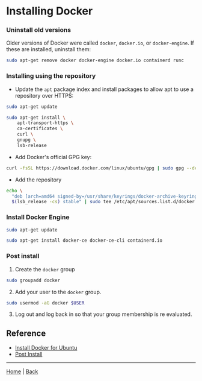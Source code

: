 # Installing Docker

### Uninstall old versions
Older versions of Docker were called `docker`, `docker.io`, or `docker-engine`. If these are installed, uninstall them:

```bash
sudo apt-get remove docker docker-engine docker.io containerd runc
```

### Installing using the repository

- Update the `apt` package index and install packages to allow apt to use a repository over HTTPS:
```bash
sudo apt-get update
```

```bash
sudo apt-get install \
    apt-transport-https \
    ca-certificates \
    curl \
    gnupg \
    lsb-release
```

- Add Docker's official GPG key:
```bash
curl -fsSL https://download.docker.com/linux/ubuntu/gpg | sudo gpg --dearmor -o /usr/share/keyrings/docker-archive-keyring.gpg
```

- Add the repository
```bash
echo \
  "deb [arch=amd64 signed-by=/usr/share/keyrings/docker-archive-keyring.gpg] https://download.docker.com/linux/ubuntu \
  $(lsb_release -cs) stable" | sudo tee /etc/apt/sources.list.d/docker.list > /dev/null
```

### Install Docker Engine

```bash
sudo apt-get update
```

```bash
sudo apt-get install docker-ce docker-ce-cli containerd.io
```

### Post install
1. Create the `docker` group
```bash
sudo groupadd docker
```
2. Add your user to the `docker` group.
```bash
sudo usermod -aG docker $USER
```
3. Log out and log back in so that your group membership is re evaluated.

## Reference
- [Install Docker for Ubuntu](https://docs.docker.com/engine/install/ubuntu/)
- [Post Install](https://docs.docker.com/engine/install/linux-postinstall/)


---
[Home](/README.md) | [Back](../README.md)